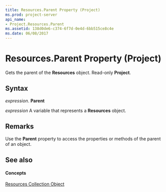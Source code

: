 ```yaml
---
title: Resources.Parent Property (Project)
ms.prod: project-server
api_name:
- Project.Resources.Parent
ms.assetid: 138d0de6-c374-6f7d-0e4d-6bb515ce8c4e
ms.date: 06/08/2017
---
```



# Resources.Parent Property (Project)

Gets the parent of the **Resources** object. Read-only **Project**.


## Syntax

 _expression_. **Parent**

 _expression_ A variable that represents a **Resources** object.


## Remarks

Use the **Parent** property to access the properties or methods of the parent of an object.


## See also


#### Concepts


[Resources Collection Object](resources-object-project.md)
